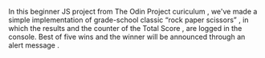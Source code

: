 In this beginner JS project from The Odin Project curiculum , we've made a simple implementation of grade-school classic “rock paper scissors” , in which the results and the counter of the Total Score , are logged in the console. Best of five wins and the winner will be announced through an alert message .
